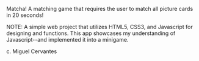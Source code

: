 Matcha! A matching game that requires the user to match all picture cards in 20 seconds! 

NOTE:
A simple web project that utilizes HTML5, CSS3, and Javascript for designing and functions. This app showcases my understanding of Javascript--and implemented it into a minigame.


c. Miguel Cervantes

